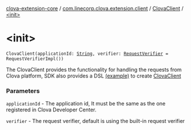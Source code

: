 [clova-extension-core](../../index.md) / [com.linecorp.clova.extension.client](../index.md) / [ClovaClient](index.md) / [&lt;init&gt;](./-init-.md)

# &lt;init&gt;

`ClovaClient(applicationId: `[`String`](https://kotlinlang.org/api/latest/jvm/stdlib/kotlin/-string/index.html)`, verifier: `[`RequestVerifier`](../-request-verifier/index.md)` = RequestVerifierImpl())`

The ClovaClient provides the functionality for handling the requests from Clova platform,
SDK also provides a DSL [(example)](../clova-client.md) to create [ClovaClient](index.md)

### Parameters

`applicationId` - The application id, It must be the same as the one registered in Clova Developer Center.

`verifier` - The request verifier, default is using the built-in request verifier